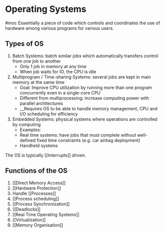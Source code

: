 # Operating Systems
#moc 
Essentially a piece of code which controls and coordinates the use of hardware among various programs for various users.
## Types of OS
1. Batch Systems: batch similar jobs which automatically transfers control from one job to another
	- Only 1 job in memory at any time
	- When job waits for IO, the CPU is idle
2. Multiprogram / Time-sharing Systems: several jobs are kept in main memory at the same time
	- Goal: Improve CPU utilization by running more than one program concurrently even in a single-core CPU
	- Different from multiprocessing: increase computing power with parallel architectures
	- __Requires OS to be able to handle memory management, CPU and I/O scheduling for efficiency
3. Embedded Systems: physical systems where operations are controlled by computing
	- Examples:
	- Real time systems: have jobs that must complete without well-defined fixed time constraints (e.g. car airbag deployment)
	- Handheld systems

The OS is typically [[Interrupts]] driven.

## Functions of the OS
1. [[Direct Memory Access]]
2. [[Hardware Protection]]
3. Handle [[Processes]]
4. [[Process scheduling]]
5. [[Process Synchronization]]
6. [[Deadlocks]]
7. [[Real Time Operating Systems]]
8. [[Virtualization]]
9. [[Memory Organisation]]